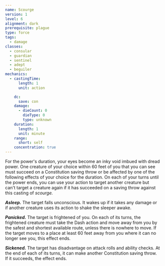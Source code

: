 ```yaml
---
name: Scourge
version: 1
level: 6
alignment: dark
prerequisite: plague
type: force
tags:
  - damage
classes:
  - consular
  - guardian
  - sentinel
  - adept
  - beguiler
mechanics:
  - castingTime:
      length: 1
      unit: action

    dc:
      save: con
    damage:
      - dieCount: 0
        dieType: 0
        type: unknown
    duration:
      length: 1
      unit: minute
    range:
      short: self
    concentration: true
---
```

For the power's duration, your eyes become an inky void imbued with dread power. One creature of your choice within 60 feet of you that you can see must succeed on a Constitution saving throw or be affected by one of the following effects of your choice for the duration. On each of your turns until the power ends, you can use your action to target another creature but can't target a creature again if it has succeeded on a saving throw against this casting of *scourge.*

***Asleep.*** The target falls unconscious. It wakes up if it takes any damage or if another creature uses its action to shake the sleeper awake.

***Panicked.*** The target is frightened of you. On each of its turns, the frightened creature must take the Dash action and move away from you by the safest and shortest available route, unless there is nowhere to move. If the target moves to a place at least 60 feet away from you where it can no longer see you, this effect ends.

***Sickened.*** The target has disadvantage on attack rolls and ability checks. At the end of each of its turns, it can make another Constitution saving throw. If it succeeds, the effect ends.
    
